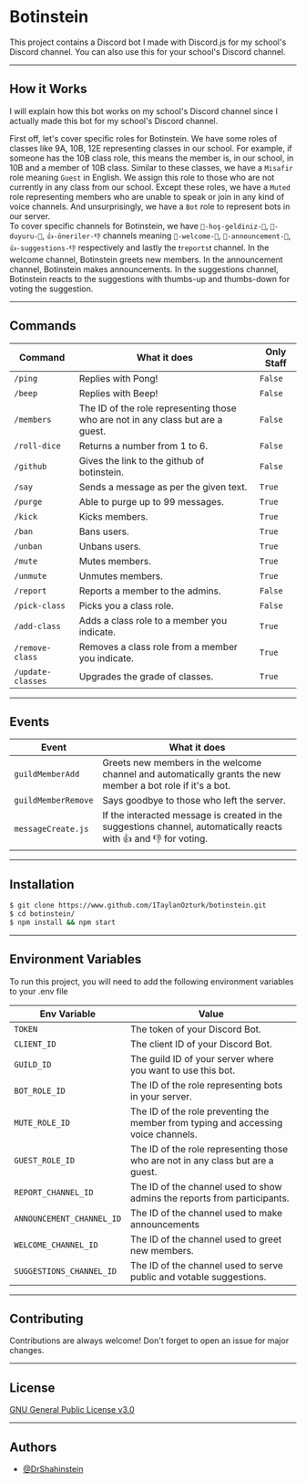 # Botinstein

This project contains a Discord bot I made with Discord.js for my school's Discord channel. You can also use this for your school's Discord channel.

---

## How it Works

I will explain how this bot works on my school's Discord channel since I actually made this bot for my school's Discord channel.

First off, let's cover specific roles for Botinstein. We have some roles of classes like 9A, 10B, 12E representing classes in our school.
For example, if someone has the 10B class role, this means the member is, in our school, in 10B and a member of 10B class.
Similar to these classes, we have a `Misafir` role meaning `Guest` in English. We assign this role to those who are not currently in any
class from our school. Except these roles, we have a `Muted` role representing members who are unable to speak or join in any kind of
voice channels. And unsurprisingly, we have a `Bot` role to represent bots in our server. <br />
To cover specific channels for Botinstein, we have `👋-hoş-geldiniz-👋`, `📢-duyuru-📢`, `👍-öneriler-👎` channels meaning
`👋-welcome-👋`, `📢-announcement-📢`, `👍-suggestions-👎` respectively and lastly the `❗reports❗` channel.
In the welcome channel, Botinstein greets new members. In the announcement channel, Botinstein makes announcements.
In the suggestions channel, Botinstein reacts to the suggestions with thumbs-up and thumbs-down for voting the suggestion.

---

## Commands

| Command           | What it does                                                                    | Only Staff |
| ----------------- | ------------------------------------------------------------------------------- | ---------- |
| `/ping`           | Replies with Pong!                                                              | `False`    |
| `/beep`           | Replies with Beep!                                                              | `False`    |
| `/members`        | The ID of the role representing those who are not in any class but are a guest. | `False`    |
| `/roll-dice`      | Returns a number from 1 to 6.                                                   | `False`    |
| `/github`         | Gives the link to the github of botinstein.                                     | `False`    |
| `/say`            | Sends a message as per the given text.                                          | `True`     |
| `/purge`          | Able to purge up to 99 messages.                                                | `True`     |
| `/kick`           | Kicks members.                                                                  | `True`     |
| `/ban`            | Bans users.                                                                     | `True`     |
| `/unban`          | Unbans users.                                                                   | `True`     |
| `/mute`           | Mutes members.                                                                  | `True`     |
| `/unmute`         | Unmutes members.                                                                | `True`     |
| `/report`         | Reports a member to the admins.                                                 | `False`    |
| `/pick-class`     | Picks you a class role.                                                         | `False`    |
| `/add-class`      | Adds a class role to a member you indicate.                                     | `True`     |
| `/remove-class`   | Removes a class role from a member you indicate.                                | `True`     |
| `/update-classes` | Upgrades the grade of classes.                                                  | `True`     |

---

## Events

| Event               | What it does                                                                                                     |
| ------------------- | ---------------------------------------------------------------------------------------------------------------- |
| `guildMemberAdd`    | Greets new members in the welcome channel and automatically grants the new member a bot role if it's a bot.      |
| `guildMemberRemove` | Says goodbye to those who left the server.                                                                       |
| `messageCreate.js`  | If the interacted message is created in the suggestions channel, automatically reacts with 👍 and 👎 for voting. |

---

## Installation

```bash
$ git clone https://www.github.com/1TaylanOzturk/botinstein.git
$ cd botinstein/
$ npm install && npm start
```

---

## Environment Variables

To run this project, you will need to add the following environment variables to your .env file

| Env Variable              | Value                                                                              |
| ------------------------- | ---------------------------------------------------------------------------------- |
| `TOKEN`                   | The token of your Discord Bot.                                                     |
| `CLIENT_ID`               | The client ID of your Discord Bot.                                                 |
| `GUILD_ID`                | The guild ID of your server where you want to use this bot.                        |
| `BOT_ROLE_ID`             | The ID of the role representing bots in your server.                               |
| `MUTE_ROLE_ID`            | The ID of the role preventing the member from typing and accessing voice channels. |
| `GUEST_ROLE_ID`           | The ID of the role representing those who are not in any class but are a guest.    |
| `REPORT_CHANNEL_ID`       | The ID of the channel used to show admins the reports from participants.           |
| `ANNOUNCEMENT_CHANNEL_ID` | The ID of the channel used to make announcements                                   |
| `WELCOME_CHANNEL_ID`      | The ID of the channel used to greet new members.                                   |
| `SUGGESTIONS_CHANNEL_ID`  | The ID of the channel used to serve public and votable suggestions.                |

---

## Contributing

Contributions are always welcome! Don't forget to open an issue for major changes.

---

## License

[GNU General Public License v3.0](https://choosealicense.com/licenses/gpl-3.0/)

---

## Authors

- [@DrShahinstein](https://github.com/1TaylanOzturk)
